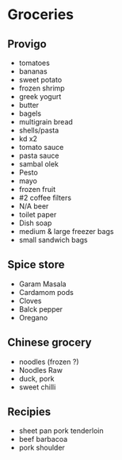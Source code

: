 # Groceries

## Provigo

- tomatoes
- bananas
- sweet potato
- frozen shrimp
- greek yogurt
- butter
- bagels
- multigrain bread
- shells/pasta
- kd x2
- tomato sauce
- pasta sauce
- sambal olek
- Pesto
- mayo
- frozen fruit
- #2 coffee filters
- N/A beer
- toilet paper
- Dish soap
- medium & large freezer bags
- small sandwich bags

## Spice store

- Garam Masala
- Cardamom pods
- Cloves
- Balck pepper
- Oregano

## Chinese grocery

- noodles (frozen ?)
- Noodles Raw
- duck, pork
- sweet chilli

## Recipies

- sheet pan pork tenderloin
- beef barbacoa
- pork shoulder
